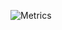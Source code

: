 ![Metrics](https://metrics.lecoq.io/willmayrink?template=classic&achievements=1&projects=1&isocalendar=1&pagespeed=1&base=header%2C%20activity%2C%20community%2C%20repositories%2C%20metadata&base.indepth=false&base.hireable=false&base.skip=false&isocalendar=false&isocalendar.duration=half-year&achievements=false&achievements.threshold=C&achievements.secrets=true&achievements.display=detailed&achievements.limit=0&projects=false&projects.limit=2&projects.descriptions=false&pagespeed=false&pagespeed.url=https%3A%2F%2Fwillmayrink.github.io&pagespeed.detailed=false&pagespeed.screenshot=false&pagespeed.pwa=false&config.timezone=America%2FSao_Paulo)
